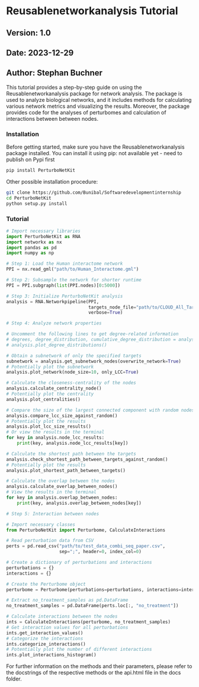# Reusablenetworkanalysis Tutorial

## Version: 1.0
## Date: 2023-12-29
## Author: Stephan Buchner

This tutorial provides a step-by-step guide on using the Reusablenetworkanalysis package for network analysis. The package is used to analyze biological networks, and it includes methods for calculating various network metrics and visualizing the results.
Moreover, the package provides code for the analyses of perturbomes and calculation of interactions between between nodes.
### Installation

Before getting started, make sure you have the Reusablenetworkanalysis package installed. You can install it using pip:
not available yet - need to publish on Pypi first
```bash
pip install PerturboNetKit
```

Other possible installation procedure:
```bash
git clone https://github.com/Bunibal/Softwaredevelopmentinternship
cd PerturboNetKit
python setup.py install
```

### Tutorial

```python
# Import necessary libraries
import PerturboNetKit as RNA
import networkx as nx
import pandas as pd
import numpy as np

# Step 1: Load the Human interactome network
PPI = nx.read_gml("path/to/Human_Interactome.gml")

# Step 2: Subsample the network for shorter runtime
PPI = PPI.subgraph(list(PPI.nodes)[0:5000])

# Step 3: Initialize PerturboNetKit analysis
analysis = RNA.Networkpipeline(PPI,
                               targets_node_file="path/to/CLOUD_All_Targets.csv",
                               verbose=True)

# Step 4: Analyze network properties

# Uncomment the following lines to get degree-related information
# degrees, degree_distribution, cumulative_degree_distribution = analysis.get_degree_distribution()
# analysis.plot_degree_distributions()

# Obtain a subnetwork of only the specified targets
subnetwork = analysis.get_subnetwork_nodes(overwrite_network=True)
# Potentially plot the subnetwork
analysis.plot_network(node_size=10, only_LCC=True)

# Calculate the closeness-centrality of the nodes
analysis.calculate_centrality_node()
# Potentially plot the centrality
analysis.plot_centralities()

# Compare the size of the largest connected component with random nodes
analysis.compare_lcc_size_against_random()
# Potentially plot the results
analysis.plot_lcc_size_results()
# Or view the results in the terminal
for key in analysis.node_lcc_results:
    print(key, analysis.node_lcc_results[key])

# Calculate the shortest path between the targets
analysis.check_shortest_path_between_targets_against_random()
# Potentially plot the results
analysis.plot_shortest_path_between_targets()

# Calculate the overlap between the nodes
analysis.calculate_overlap_between_nodes()
# View the results in the terminal
for key in analysis.overlap_between_nodes:
    print(key, analysis.overlap_between_nodes[key])

# Step 5: Interaction between nodes

# Import necessary classes
from PerturboNetKit import Perturbome, CalculateInteractions

# Read perturbation data from CSV
perts = pd.read_csv("path/to/test_data_combi_seq_paper.csv",
                    sep=";", header=0, index_col=0)

# Create a dictionary of perturbations and interactions
perturbations = {}
interactions = {}

# Create the Perturbome object
perturbome = Perturbome(perturbations=perturbations, interactions=interactions)

# Extract no_treatment_samples as pd.DataFrame
no_treatment_samples = pd.DataFrame(perts.loc[:, "no_treatment"])

# Calculate interactions between the nodes
ints = CalculateInteractions(perturbome, no_treatment_samples)
# Get interaction values for all perturbations
ints.get_interaction_values()
# Categorize the interactions
ints.categorize_interactions()
# Potentially plot the number of different interactions
ints.plot_interactions_histogram()
```

For further information on the methods and their parameters, please refer to the docstrings of the respective methods or the api.html file in the docs folder.

